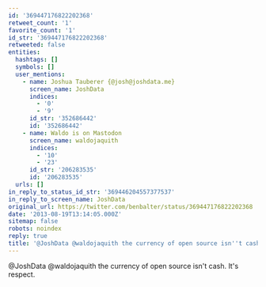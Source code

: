 ```yaml
---
id: '369447176822202368'
retweet_count: '1'
favorite_count: '1'
id_str: '369447176822202368'
retweeted: false
entities:
  hashtags: []
  symbols: []
  user_mentions:
    - name: Joshua Tauberer {@josh@joshdata.me}
      screen_name: JoshData
      indices:
        - '0'
        - '9'
      id_str: '352686442'
      id: '352686442'
    - name: Waldo is on Mastodon
      screen_name: waldojaquith
      indices:
        - '10'
        - '23'
      id_str: '206283535'
      id: '206283535'
  urls: []
in_reply_to_status_id_str: '369446204557377537'
in_reply_to_screen_name: JoshData
original_url: https://twitter.com/benbalter/status/369447176822202368
date: '2013-08-19T13:14:05.000Z'
sitemap: false
robots: noindex
reply: true
title: '@JoshData @waldojaquith the currency of open source isn''t cash. It''s respect.'
---
```


@JoshData @waldojaquith the currency of open source isn't cash. It's respect.